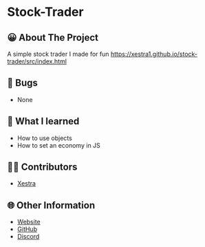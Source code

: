 
# Stock-Trader

## 😀 About The Project
A simple stock trader I made for fun
https://xestra1.github.io/stock-trader/src/index.html

## 👿 Bugs
- None

## 🤔 What I learned
- How to use objects
- How to set an economy in JS

## 👨‍💻 Contributors
- [Xestra](https://github.com/Xestra1)

## 🌐 Other Information
- [Website](https://xestra.us/)
- [GitHub](https://github.com/Xestra1) 
- [Discord](https://discord.gg/gRS7gw4)